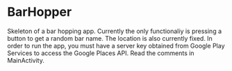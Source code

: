 # BarHopper

Skeleton of a bar hopping app. Currently the only functionaliy is pressing a button to get a random bar name. The location is also currently fixed. In order to run the app, you must have a server key obtained from Google Play Services to access the Google Places API. Read the comments in MainActivity.

